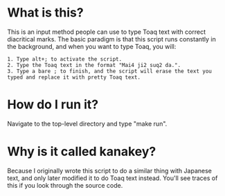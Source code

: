 
# What is this?

This is an input method people can use to type Toaq text with correct diacritical marks. The basic paradigm is that this script runs constantly in the background, and when you want to type Toaq, you will:

    1. Type alt+; to activate the script.
    2. Type the Toaq text in the format "Mai4 ji2 suq2 da.".
    3. Type a bare ; to finish, and the script will erase the text you typed and replace it with pretty Toaq text.

# How do I run it?

Navigate to the top-level directory and type "make run".

# Why is it called kanakey?

Because I originally wrote this script to do a similar thing with Japanese text, and only later modified it to do Toaq text instead. You'll see traces of this if you look through the source code.

